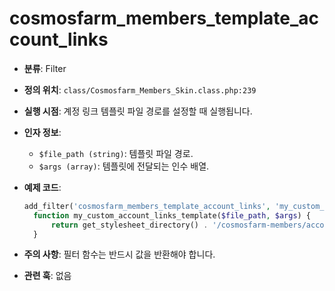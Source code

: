 # cosmosfarm_members_template_account_links

- **분류**: Filter
- **정의 위치**: `class/Cosmosfarm_Members_Skin.class.php:239`
- **실행 시점**: 계정 링크 템플릿 파일 경로를 설정할 때 실행됩니다.
- **인자 정보**:
  - `$file_path (string)`: 템플릿 파일 경로.
  - `$args (array)`: 템플릿에 전달되는 인수 배열.
- **예제 코드**:

  ```php
  add_filter('cosmosfarm_members_template_account_links', 'my_custom_account_links_template', 10, 2);
    function my_custom_account_links_template($file_path, $args) {
        return get_stylesheet_directory() . '/cosmosfarm-members/account-links.php';
    }
  ```

- **주의 사항**: 필터 함수는 반드시 값을 반환해야 합니다.
- **관련 훅**: 없음
